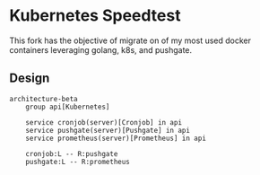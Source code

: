 # Kubernetes Speedtest  

This fork has the objective of migrate on of my most used docker containers leveraging golang, k8s, and pushgate. 

## Design
```mermaid
architecture-beta
    group api[Kubernetes]

    service cronjob(server)[Cronjob] in api
    service pushgate(server)[Pushgate] in api
    service prometheus(server)[Prometheus] in api

    cronjob:L -- R:pushgate
    pushgate:L -- R:prometheus
```


